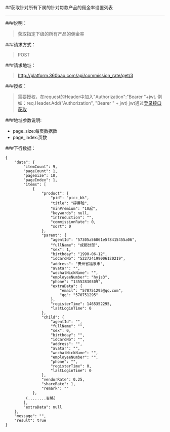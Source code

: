 ##获取针对所有下属的针对每款产品的佣金率设置列表

------------
###说明：
> 获取指定下级的所有产品的佣金率

###请求方式：
> POST

###请求地址：
> http://platform.360bao.com/api/commission_rate/get/3

###授权：
> 需要授权，在request的Header中加入"Authorization":"Bearer "+jwt.
  例如：req.Header.Add("Authorization", "Bearer " + jwt)
  jwt通过[登录接口获取](https://github.com/360bao/Manual/blob/master/%E5%BC%80%E6%94%BE%E5%B9%B3%E5%8F%B0/%E9%94%80%E5%94%AE%E7%AE%A1%E7%90%86api/v4/%E8%B4%A6%E5%8F%B7%E6%8E%A7%E5%88%B6/%E7%99%BB%E5%BD%95.md)

###地址参数说明:
> 
* page_size:每页数据数
* page_index:页数

###下行数据：
```
{
    "data": {
        "itemCount": 9,
        "pageCount": 1,
        "pageSize": 10,
        "pageIndex": 1,
        "items": [
            {
                "product": {
                    "pid": "picc_bk",
                    "title": "碎屏险",
                    "minPremium": "10起",
                    "keywords": null,
                    "introduction": "",
                    "commissionRate": 0,
                    "sort": 0
                },
                "parent": {
                    "agentId": "57305a56061e5f8415455a06",
                    "fullName": "成都分部",
                    "sex": 1,
                    "birthday": "1990-06-12",
                    "idCardNo": "522724199006120219",
                    "address": "贵州省福泉市",
                    "avatar": "",
                    "wechatNickName": "",
                    "employeeNumber": "hyjs3",
                    "phone": "13552830309",
                    "extraData": {
                        "email": "570751295@qq.com",
                        "qq": "570751295"
                    },
                    "registerTime": 1465352295,
                    "lastLoginTime": 0
                },
                "child": {
                    "agentId": "",
                    "fullName": "",
                    "sex": 0,
                    "birthday": "",
                    "idCardNo": "",
                    "address": "",
                    "avatar": "",
                    "wechatNickName": "",
                    "employeeNumber": "",
                    "phone": "",
                    "registerTime": 0,
                    "lastLoginTime": 0
                },
                "vendorRate": 0.25,
                "shareRate": 1,
                "remark": ""
            },
         (........省略)
        ],
        "extraData": null
    },
    "message": "",
    "result": true
}
```

